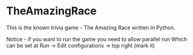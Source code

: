 # TheAmazingRace

This is the known trivia game - The Amazing Race written in Python.

Notice - if you want to run the game you need to allow parallel run
Which can be set at Run -> Edit configurations -> top right (mark it)
